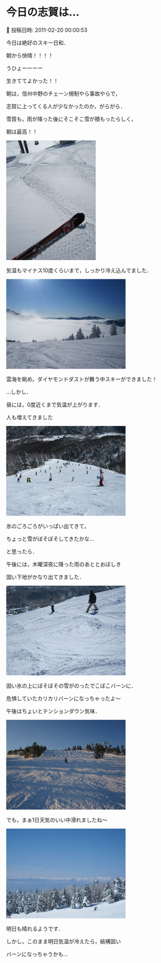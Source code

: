 # 今日の志賀は…

📅 投稿日時: 2011-02-20 00:00:53

今日は絶好のスキー日和．


朝から快晴！！！！





うひょーーーー


生きててよかった！！





朝は，信州中野のチェーン規制やら事故やらで，


志賀に上ってくる人が少なかったのか，がらがら．





雪質も，雨が降った後にそこそこ雪が積もったらしく，


朝は最高！！




![cafd7f701a86fd40f4f569239438d115.jpg](images/cafd7f701a86fd40f4f569239438d115.jpg)




気温もマイナス10度くらいまで，しっかり冷え込んでました．







![c7a9e769d9c7a07d2fe528f975a7d51e.jpg](images/c7a9e769d9c7a07d2fe528f975a7d51e.jpg)




雲海を眺め，ダイヤモンドダストが舞う中スキーができました！





…しかし．


昼には，0度近くまで気温が上がります．


人も増えてきました




![61d1506e40df484e51eecc093fb73890.jpg](images/61d1506e40df484e51eecc093fb73890.jpg)




氷のごろごろがいっぱい出てきて，


ちょっと雪がぼそぼそしてきたかな…


と思ったら．


午後には，木曜深夜に降った雨のあととおぼしき


固い下地がかなり出てきました．




![4ab6206672714c079a9cbb0f8d455890.jpg](images/4ab6206672714c079a9cbb0f8d455890.jpg)




固い氷の上にぼそぼその雪がのったでこぼこバーンに．


危惧していたカリカリバーンになっちゃったよ～


午後はちょいとテンションダウン気味．




![f3f0b27ae6a17da22824083444401881.jpg](images/f3f0b27ae6a17da22824083444401881.jpg)







でも，まぁ1日天気のいい中滑れましたね～




![d143ca000f8db4f93c9cd1123bd25f22.jpg](images/d143ca000f8db4f93c9cd1123bd25f22.jpg)




明日も晴れるようです．


しかし，このまま明日気温が冷えたら，結構固い


バーンになっちゃうかも…
